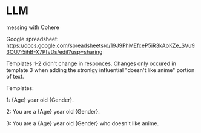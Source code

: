 # LLM
messing with Cohere


Google spreadsheet: https://docs.google.com/spreadsheets/d/19J9PhMEfceP5iR3kAoKZe_SVu93OU7r5ihB-X7PfvDs/edit?usp=sharing

Templates 1-2 didn't change in responces. Changes only occured in template 3 when adding the stronlgy influential "doesn't like anime" portion of text.


Templates:

1: {Age} year old {Gender}.

2: You are a {Age} year old {Gender}.

3: You are a {Age} year old {Gender} who doesn't like anime.
